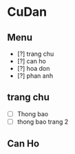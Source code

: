 # CuDan 
## Menu 
- [?] trang chu 
- [?] can ho 
- [?] hoa don
- [?] phan anh

## trang chu 
- [ ] Thong bao
- [ ] thong bao trang 2 

## Can Ho 
